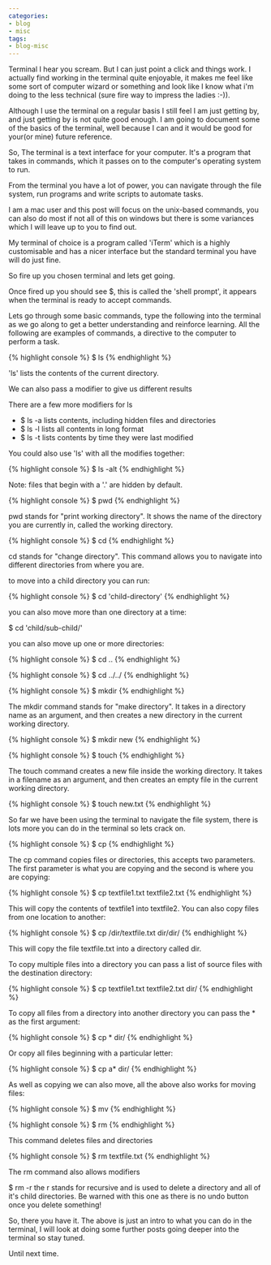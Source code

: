 ```yaml
---
categories:
- blog
- misc
tags: 
- blog-misc
---
```


Terminal I hear you scream. But I can just point a click and things work. I actually find working in the terminal quite enjoyable, it makes me feel like some sort of computer wizard or something and look like I know what i'm doing to the less technical (sure fire way to impress the ladies :-)).

Although I use the terminal on a regular basis I still feel I am just getting by, and just getting by is not quite good enough. I am going to document some of the basics of the terminal, well because I can and it would be good for your(or mine) future reference.

So, The terminal is a text interface for your computer. It's a program that takes in commands, which it passes on to the computer's operating system to run.

From the terminal you have a lot of power, you can navigate through the file system, run programs and write scripts to automate tasks.

I am a mac user and this post will focus on the unix-based commands, you can also do most if not all of this on windows but there is some variances which I will leave up to you to find out.

My terminal of choice is a program called 'iTerm' which is a highly customisable and has a nicer interface but the standard terminal you have will do just fine.

So fire up you chosen terminal and lets get going.

Once fired up you should see $, this is called the 'shell prompt', it appears when the terminal is ready to accept commands.

Lets go through some basic commands, type the following into the terminal as we go along to get a better understanding and reinforce learning. All the following are examples of commands, a directive to the computer to perform a task.

{% highlight console %}
$ ls
{% endhighlight %}

'ls' lists the contents of the current directory.

We can also pass a modifier to give us different results

There are a few more modifiers for ls

- $ ls -a lists contents, including hidden files and directories
- $ ls -l lists all contents in long format
- $ ls -t lists contents by time they were last modified

You could also use 'ls' with all the modifies together:

{% highlight console %}
$ ls -alt
{% endhighlight %}

Note: files that begin with a '.' are hidden by default.

{% highlight console %}
$ pwd
{% endhighlight %}

pwd stands for "print working directory". It shows the name of the directory you are currently in, called the working directory.

{% highlight console %}
$ cd
{% endhighlight %}

cd stands for "change directory". This command allows you to navigate into different directories from where you are.

to move into a child directory you can run:

{% highlight console %}
$ cd 'child-directory'
{% endhighlight %}

you can also move more than one directory at a time:

$ cd 'child/sub-child/'

you can also move up one or more directories:

{% highlight console %}
$ cd ..
{% endhighlight %}

{% highlight console %}
$ cd ../../
{% endhighlight %}

{% highlight console %}
$ mkdir
{% endhighlight %}

The mkdir command stands for "make directory". It takes in a directory name as an argument, and then creates a new directory in the current working directory.

{% highlight console %}
$ mkdir new
{% endhighlight %}

{% highlight console %}
$ touch
{% endhighlight %}

The touch command creates a new file inside the working directory. It takes in a filename as an argument, and then creates an empty file in the current working directory.

{% highlight console %}
$ touch new.txt
{% endhighlight %}

So far we have been using the terminal to navigate the file system, there is lots more you can do in the terminal so lets crack on.

{% highlight console %}
$ cp
{% endhighlight %}

The cp command copies files or directories, this accepts two parameters. The first parameter is what you are copying and the second is where you are copying:

{% highlight console %}
$ cp textfile1.txt textfile2.txt
{% endhighlight %}

This will copy the contents of textfile1 into textfile2. You can also copy files from one location to another:

{% highlight console %}
$ cp /dir/textfile.txt dir/dir/
{% endhighlight %}

This will copy the file textfile.txt into a directory called dir.

To copy multiple files into a directory you can pass a list of source files with the destination directory:

{% highlight console %}
$ cp textfile1.txt textfile2.txt dir/
{% endhighlight %}

To copy all files from a directory into another directory you can pass the * as the first argument:

{% highlight console %}
$ cp * dir/
{% endhighlight %}

Or copy all files beginning with a particular letter:

{% highlight console %}
$ cp a* dir/
{% endhighlight %}

As well as copying we can also move, all the above also works for moving files:

{% highlight console %}
$ mv
{% endhighlight %}

{% highlight console %}
$ rm
{% endhighlight %}

This command deletes files and directories

{% highlight console %}
$ rm textfile.txt
{% endhighlight %}

The rm command also allows modifiers

$ rm -r the r stands for recursive and is used to delete a directory and all of it's child directories. Be warned with this one as there is no undo button once you delete something!

So, there you have it. The above is just an intro to what you can do in the terminal, I will look at doing some further posts going deeper into the terminal so stay tuned.

Until next time.
